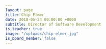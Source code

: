 ```yaml
---
layout: page
title: Chip Elmer
date: 2018-05-24 00:00:00 +0000
subtitle: Director of Software Development
is_teacher: true
image: "/uploads/chip-elmer.jpg"
is_board_member: false
---
```

